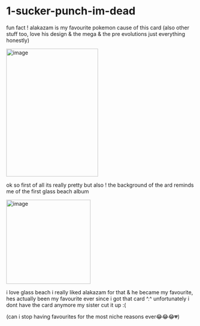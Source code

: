 # 1-sucker-punch-im-dead

fun fact !
alakazam is my favourite pokemon cause of this card
(also other stuff too, love his design & the mega & the pre evolutions just everything honestly)


<img width="245" height="342" alt="image" src="https://github.com/user-attachments/assets/08c2f776-4242-467f-a9f8-eb8d88daa700" />

ok so first of all its really pretty but also ! the background of the ard reminds me of the first glass beach album

<img width="225" height="225" alt="image" src="https://github.com/user-attachments/assets/0421955b-899b-4828-b191-3a3124b3543a" />

i love glass beach
i really liked alakazam for that & he became my favourite, hes actually been my favourite ever since i got that card ^.^
unfortunately i dont have the card anymore my sister cut it up :(

(can i stop having favourites for the most niche reasons ever😂😂😂💔)
